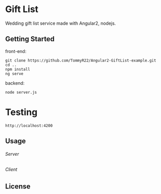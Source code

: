 # Gift List

Wedding gift list service made with Angular2, nodejs.

## Getting Started

front-end:
```
git clone https://github.com/TommyR22/Angular2-GiftList-example.git
cd ..
npm install
ng serve
```

backend:
```
node server.js
```

# Testing

```
http://localhost:4200
```

## Usage

###### Server

###### Client


## License
[id]: https://github.com/TommyR22/Angular2-GiftList-example/blob/master/README.md "MIT"

